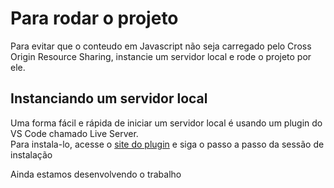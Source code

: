 # Para rodar o projeto

Para evitar que o conteudo em Javascript não seja carregado pelo Cross Origin Resource Sharing, instancie um servidor local e rode o projeto por ele.

## Instanciando um servidor local 

Uma forma fácil e rápida de iniciar um servidor local é usando um plugin do VS Code chamado Live Server.  
Para instala-lo, acesse o [site do plugin](https://marketplace.visualstudio.com/items?itemName=ritwickdey.LiveServer) e siga o passo a passo da sessão de instalação

Ainda estamos desenvolvendo o trabalho
